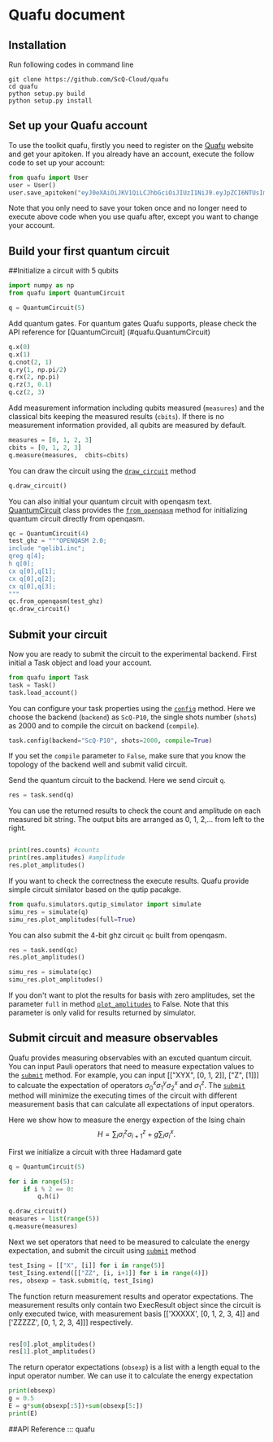 # Quafu document
## Installation

Run following codes in command line
```shell
git clone https://github.com/ScQ-Cloud/quafu
cd quafu
python setup.py build
python setup.py install
```
## Set up your Quafu account
To use the toolkit quafu, firstly you need to register on the [Quafu](http://120.46.160.173/) website and get your apitoken. If you already have an account, execute the follow code to set up your account:


```python
from quafu import User
user = User()
user.save_apitoken("eyJ0eXAiOiJKV1QiLCJhbGciOiJIUzI1NiJ9.eyJpZCI6NTUsIme4cCI6MAsY2MjQ0NzAzNX0.HUw-X_qWbkae_esc-VxSJdP4HUjuvZJEaH762k2378")
```

Note that you only need to save your token once and no longer need to execute above code when you use quafu after, except you want to change your account.

## Build your first quantum circuit

##Initialize a circuit with 5 qubits


```python
import numpy as np
from quafu import QuantumCircuit

q = QuantumCircuit(5)
```

Add quantum gates. For quantum gates Quafu supports, please check the API reference for [QuantumCircuit] (#quafu.QuantumCircuit)


```python
q.x(0)
q.x(1) 
q.cnot(2, 1) 
q.ry(1, np.pi/2) 
q.rx(2, np.pi) 
q.rz(3, 0.1) 
q.cz(2, 3) 
```

Add measurement information including qubits measured (`measures`) and the classical bits keeping the measured results (`cbits`). If there is no measurement information provided, all qubits are measured by default.  


```python
measures = [0, 1, 2, 3]
cbits = [0, 1, 2, 3]
q.measure(measures,  cbits=cbits)
```

You can draw the circuit using the [`draw_circuit`](#quafu.circuits.quantum_circuit.QuantumCircuit.draw_circuit) method


```python
q.draw_circuit()
```

You can also initial your quantum circuit with openqasm text. [QuantumCircuit](#quafu.QuantumCircuit) class provides the [`from_openqasm`](#quafu.circuits.quantum_circuit.QuantumCircuit.from_openqasm) method for initializing quantum circuit directly from openqasm.


```python
qc = QuantumCircuit(4)
test_ghz = """OPENQASM 2.0;
include "qelib1.inc";
qreg q[4];
h q[0];
cx q[0],q[1];
cx q[0],q[2];
cx q[0],q[3];
"""
qc.from_openqasm(test_ghz)
qc.draw_circuit()
```

## Submit your circuit
Now you are ready to submit the circuit to the experimental backend. First initial a Task object and load your account. 


```python
from quafu import Task
task = Task()
task.load_account()
```

You can configure your task properties using the [`config`](#quafu.tasks.tasks.Task.config) method. Here we choose the backend (`backend`) as `ScQ-P10`, the single shots number (`shots`) as 2000 and to compile the circuit on backend (`compile`). 


```python
task.config(backend="ScQ-P10", shots=2000, compile=True)
```

If you set the `compile` parameter to `False`, make sure that you know the topology of the backend well and submit valid circuit.

Send the quantum circuit to the backend. Here we send circuit `q`.


```python
res = task.send(q)
```

You can use the returned results to check the count and amplitude on each measured bit string. The output bits are arranged as 0, 1, 2,... from left to the right.


```python

print(res.counts) #counts
print(res.amplitudes) #amplitude
res.plot_amplitudes()
```

If you want to check the correctness the execute results. Quafu provide simple circuit similator based on the qutip pacakge.


```python
from quafu.simulators.qutip_simulator import simulate
simu_res = simulate(q)
simu_res.plot_amplitudes(full=True)
```

You can also submit the 4-bit ghz circuit `qc` built from openqasm.


```python
res = task.send(qc)
res.plot_amplitudes()

simu_res = simulate(qc)
simu_res.plot_amplitudes()
```

If you don't want to plot the results for basis with zero amplitudes, set the parameter `full` in method [`plot_amplitudes`](#quafu.results.results.SimuResult.plot_amplitudes) to False. Note that this parameter is only valid for results returned by simulator.  

## Submit circuit and measure observables

Quafu provides measuring observables with an excuted quantum circuit. You can input Pauli operators that need to measure expectation values to the [`submit`](#quafu.tasks.tasks.Task.submit) method.
For example, you can input [["XYX", [0, 1, 2]], ["Z", [1]]] to calcuate the expectation of operators $\sigma^x_0\sigma^y_1\sigma^x_2$ and $\sigma^z_1$.
The [`submit`](#quafu.tasks.tasks.Task.submit) method will minimize the executing times of the circuit with different measurement basis that can calculate all expectations of input operators. 

Here we show how to measure the energy expection of the Ising chain
$$H=\sum_i \sigma^z_i \sigma^z_{i+1} + g \sum_i \sigma^x_i.$$

First we initialize a circuit with three Hadamard gate


```python
q = QuantumCircuit(5)

for i in range(5):
    if i % 2 == 0:
        q.h(i)

q.draw_circuit()
measures = list(range(5))
q.measure(measures)

```

Next we set operators that need to be measured to calculate the energy expectation, and submit the circuit using [`submit`](#quafu.tasks.tasks.Task.submit) method


```python
test_Ising = [["X", [i]] for i in range(5)]
test_Ising.extend([["ZZ", [i, i+1]] for i in range(4)])
res, obsexp = task.submit(q, test_Ising)
```

The function return measurement results and operator expectations. The measurement results only contain two ExecResult object since the circuit is only executed twice, with measurement basis  [['XXXXX', [0, 1, 2, 3, 4]] and ['ZZZZZ', [0, 1, 2, 3, 4]]] respectively.


```python

res[0].plot_amplitudes()
res[1].plot_amplitudes()

```

The return operator expectations (`obsexp`) is a list with a length equal to the input operator number. We can use it to calculate the energy expectation 


```python
print(obsexp)
g = 0.5
E = g*sum(obsexp[:5])+sum(obsexp[5:])
print(E)

```

##API Reference
::: quafu
